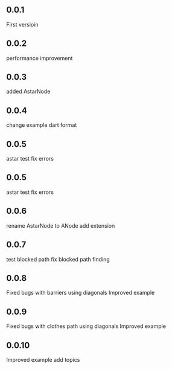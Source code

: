 ## 0.0.1
 First versioin

## 0.0.2
 performance improvement

## 0.0.3
  added AstarNode

## 0.0.4
  change example
  dart format

## 0.0.5
  astar test
  fix errors

## 0.0.5
  astar test
  fix errors

## 0.0.6
  rename AstarNode to ANode
  add extension 

## 0.0.7
  test blocked path
  fix blocked path finding 

## 0.0.8
  Fixed bugs with barriers using diagonals
  Improved example

## 0.0.9
  Fixed bugs with clothes path using diagonals
  Improved example

## 0.0.10
  Improved example
  add topics








